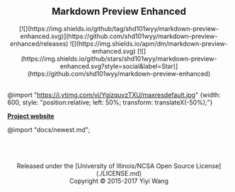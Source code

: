 <center>
  <h2 style="border-bottom: none;"> Markdown Preview Enhanced </h2>
  [![](https://img.shields.io/github/tag/shd101wyy/markdown-preview-enhanced.svg)](https://github.com/shd101wyy/markdown-preview-enhanced/releases) ![](https://img.shields.io/apm/dm/markdown-preview-enhanced.svg)  [![](https://img.shields.io/github/stars/shd101wyy/markdown-preview-enhanced.svg?style=social&label=Star)](https://github.com/shd101wyy/markdown-preview-enhanced)  
</center><br>

@import "https://i.ytimg.com/vi/YgjzquvzTXU/maxresdefault.jpg" {width: 600, style: "position:relative; left: 50%; transform: translateX(-50%);"}


**[Project website](https://shd101wyy.github.io/markdown-preview-enhanced/#/)**    

@import "docs/newest.md";

<center>
<br><br><br>
Released under the [University of Illinois/NCSA Open Source License](./LICENSE.md)<br>
Copyright © 2015-2017 Yiyi Wang
</center>